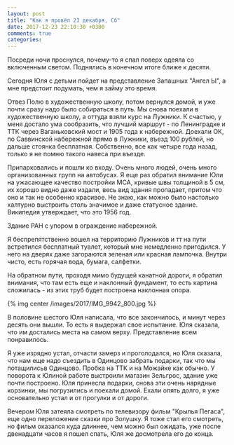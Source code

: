 ```yaml
---
layout: post
title: "Как я провёл 23 декабря, Сб"
date: 2017-12-23 22:10:30 +0300
comments: true
categories: 
---
```

Посреди ночи проснулся, почему-то я спал поверх одеяла со включенным светом. Поднялись в конечном итоге ближе к десяти. 

Сегодня Юля с детьми пойдет на представление Запашных "Ангел Ы", а мне предстоит подумать, чем я займу это время.

Отвез Полю в художественную школу, потом вернулся домой, и уже почти сразу надо было собираться в путь. Мы снова поехали в художественную школу, а оттуда взяли курс на Лужники. К счастью, у меня достало ума сообразить, что лучший маршрут - по Ленинградке и ТТК через Ваганьковский мост и 1905 года к набережной. Доехали ОК, по Саввинской набережной прямо в Лужники, въезд 100 рублей, но дальше стоянка бесплатная. Собственно, все как четыре года назад, только я не помню такого навеса при въезде.

Припарковались и пошли ко входу. Очень много людей, очень много организованных групп на автобусах. Я еще раз обратил внимание Юли на ужасающее качество постройки МСА, кривые швы толщиной в 5 см, их хорошо видно даже издали, весь вид здания пропадает, притом что оно и так не особенно красивое. Не знаю, как можно было настолько халтурно выстроить столь значимое и даже статусное здание. Википедия утверждает, что это 1956 год.

Здание РАН с упором в ограждение набережной.

Я беспрепятственно вошел на территорию Лужников и тт на пути встретился бесплатный туалет, который мне немедленно пригодился. У него на дверях даже загораются зеленая или красная лампочка. Внутри чисто, есть горячая вода, бумага, салфетки.

На обратном пути, проходя мимо будущей канатной дороги, я обратил внимания, что там есть еще и наклонный фундамент, то есть картина сложилась - из этих труб будет построена наклонная опора.

{% img center /images/2017/IMG_9942_800.jpg %}

В половине шестого Юля написала, что все закончилось, и минут через десять они вышли. То есть я выдержал свое испытание. Юля сказала, что им достались места на самом верху. Представление всем понравилось.


Я уже изрядно устал, отчасти замерз и проголодался, но Юля сказала, что нам еще надо съездить в Одинцово забрать подарки, так что мы потащилисьв Одинцово. Пробка на ТТК и на Можайке как обычно. У поворота к Юлиной работе выстроили магазин Зельгрос, здание уже почти построено. Юля принесла подарки, снова эти очень нарядные корзинки, мы погрузились и поехали домой. Ехали опять долго, я уже основательно устал и от прогулки и от дороги.
 
Вечером Юля затеяла смотреть по телевизору фильм "Крылья Пегаса", еще одно переложение сказки про Золушку. Я тоже стал его смотреть, но фильм оказался куда длиннее, чем можно был ожидать, уже после двенадцати часов я пошел спать, Юля же досмотрела его до конца.
